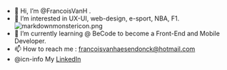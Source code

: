 - 👋 Hi, I’m @FrancoisVanH .
- 👀 I’m interested in UX-UI, web-design, e-sport, NBA, F1. ![markdownmonstericon.png](https://www.codewars.com/users/FrancoisVanH/badges/micro) 
- 🌱 I’m currently learning @ BeCode to become a Front-End and Mobile Developer. 
- 📫 How to reach me : francoisvanhaesendonck@hotmail.com  
- @icn-info My [LinkedIn](https://www.linkedin.com/in/fran%C3%A7ois-van-haesendonck-32299220b/)


<!---
FrancoisVanH/FrancoisVanH is a ✨ special ✨ repository because its `README.md` (this file) appears on your GitHub profile.
You can click the Preview link to take a look at your changes.
--->
